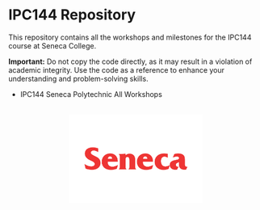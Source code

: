 # IPC144 Repository

This repository contains all the workshops and milestones for the IPC144 course at Seneca College.

**Important:** Do not copy the code directly, as it may result in a violation of academic integrity. Use the code as a reference to enhance your understanding and problem-solving skills.

- IPC144 Seneca Polytechnic All Workshops
<p style="text-align: center;">
    <br />
    <img src="https://github.com/arafdewann/Web322/blob/main/Seneca.png" alt="Seneca College" style="width: 265px; height: auto;" />
</p>